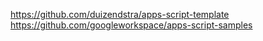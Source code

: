 https://github.com/duizendstra/apps-script-template
https://github.com/googleworkspace/apps-script-samples
